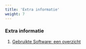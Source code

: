 ```yaml
---
title: 'Extra informatie'
weight: 7
---
```


### Extra informatie

1. [Gebruikte Software: een overzicht](/extra/software)
